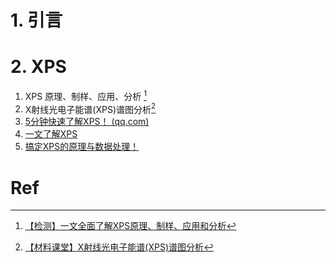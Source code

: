 # 1. 引言 


# 2. XPS 
1. XPS 原理、制样、应用、分析 [^1]
2. X射线光电子能谱(XPS)谱图分析[^2]
3. [5分钟快速了解XPS！ (qq.com)](https://mp.weixin.qq.com/s/J4GdRhbLPkOXneQdnW9-6g)
4. [一文了解XPS](https://mp.weixin.qq.com/s/BHtcndc3LxlRxfC686zJSg)
5. [搞定XPS的原理与数据处理！](https://mp.weixin.qq.com/s/JFGljctG9Z7Ounn1odA7GQ)



# Ref 
[^1]: [【检测】一文全面了解XPS原理、制样、应用和分析](https://mp.weixin.qq.com/s/rI2KyxU_xfnsFsKfuYJ64A)

[^2]: [【材料课堂】X射线光电子能谱(XPS)谱图分析](https://mp.weixin.qq.com/s/hQc5ZrTinoOrbeRd2LR4ug)
